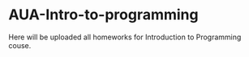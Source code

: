 # AUA-Intro-to-programming
Here will be uploaded all homeworks for Introduction to Programming couse.
